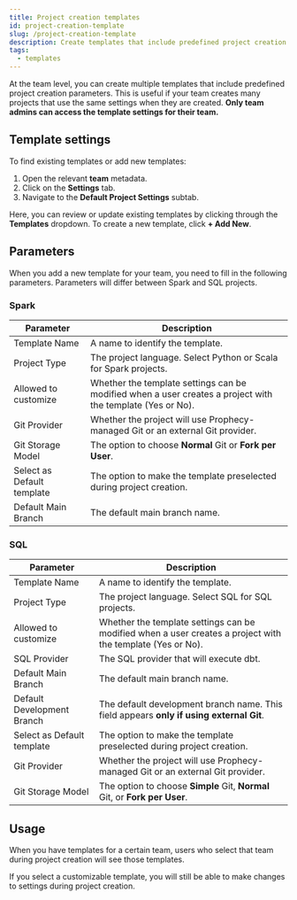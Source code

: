 ```yaml
---
title: Project creation templates
id: project-creation-template
slug: /project-creation-template
description: Create templates that include predefined project creation settings
tags:
  - templates
---
```


At the team level, you can create multiple templates that include predefined project creation parameters. This is useful if your team creates many projects that use the same settings when they are created. **Only team admins can access the template settings for their team.**

## Template settings

To find existing templates or add new templates:

1. Open the relevant **team** metadata.
1. Click on the **Settings** tab.
1. Navigate to the **Default Project Settings** subtab.

Here, you can review or update existing templates by clicking through the **Templates** dropdown. To create a new template, click **+ Add New**.

## Parameters

When you add a new template for your team, you need to fill in the following parameters. Parameters will differ between Spark and SQL projects.

### Spark

| Parameter                  | Description                                                                                                |
| -------------------------- | ---------------------------------------------------------------------------------------------------------- |
| Template Name              | A name to identify the template.                                                                           |
| Project Type               | The project language. Select Python or Scala for Spark projects.                                           |
| Allowed to customize       | Whether the template settings can be modified when a user creates a project with the template (Yes or No). |
| Git Provider               | Whether the project will use Prophecy-managed Git or an external Git provider.                             |
| Git Storage Model          | The option to choose **Normal** Git or **Fork per User**.                                                  |
| Select as Default template | The option to make the template preselected during project creation.                                       |
| Default Main Branch        | The default main branch name.                                                                              |

### SQL

| Parameter                  | Description                                                                                                |
| -------------------------- | ---------------------------------------------------------------------------------------------------------- |
| Template Name              | A name to identify the template.                                                                           |
| Project Type               | The project language. Select SQL for SQL projects.                                                         |
| Allowed to customize       | Whether the template settings can be modified when a user creates a project with the template (Yes or No). |
| SQL Provider               | The SQL provider that will execute dbt.                                                                    |
| Default Main Branch        | The default main branch name.                                                                              |
| Default Development Branch | The default development branch name. This field appears **only if using external Git**.                    |
| Select as Default template | The option to make the template preselected during project creation.                                       |
| Git Provider               | Whether the project will use Prophecy-managed Git or an external Git provider.                             |
| Git Storage Model          | The option to choose **Simple** Git, **Normal** Git, or **Fork per User**.                                 |

## Usage

When you have templates for a certain team, users who select that team during project creation will see those templates.

If you select a customizable template, you will still be able to make changes to settings during project creation.
